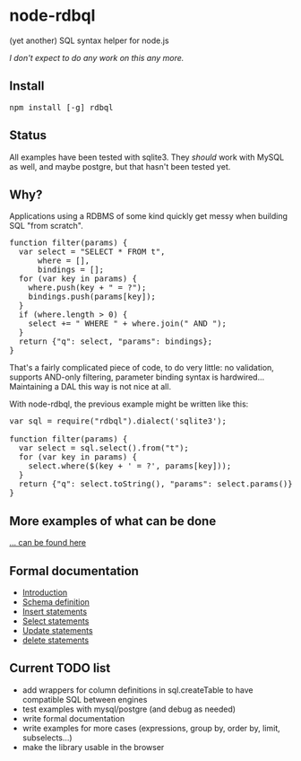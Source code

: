 node-rdbql
============

(yet another) SQL syntax helper for node.js

*I don't expect to do any work on this any more.*

## Install

<pre>
npm install [-g] rdbql
</pre>

## Status

All examples have been tested with sqlite3. They *should* work with MySQL as well, and maybe postgre, but that hasn't been tested yet.

## Why?

Applications using a RDBMS of some kind quickly get messy when building SQL "from scratch".

<pre>
function filter(params) {
  var select = "SELECT * FROM t",
      where = [],
      bindings = [];
  for (var key in params) {
    where.push(key + " = ?");
    bindings.push(params[key]);
  }
  if (where.length > 0) {
    select += " WHERE " + where.join(" AND ");
  }
  return {"q": select, "params": bindings};
}
</pre>

That's a fairly complicated piece of code, to do very little: no validation, supports AND-only filtering, parameter binding syntax is hardwired... Maintaining a DAL this way is not nice at all.

With node-rdbql, the previous example might be written like this:

<pre>
var sql = require("rdbql").dialect('sqlite3');

function filter(params) {
  var select = sql.select().from("t");
  for (var key in params) {
    select.where($(key + ' = ?', params[key]));
  }
  return {"q": select.toString(), "params": select.params()};
}
</pre>

## More examples of what can be done

[... can be found here](docs/examples.md)

## Formal documentation

* [Introduction](docs/intro.md)
* [Schema definition](docs/schemadef.md)
* [Insert statements](docs/insert.md)
* [Select statements](docs/select.md)
* [Update statements](docs/update.md)
* [delete statements](docs/delete.md)

##  Current TODO list

* add wrappers for column definitions in sql.createTable to have compatible SQL between engines
* test examples with mysql/postgre (and debug as needed)
* write formal documentation
* write examples for more cases (expressions, group by, order by, limit, subselects...)
* make the library usable in the browser
